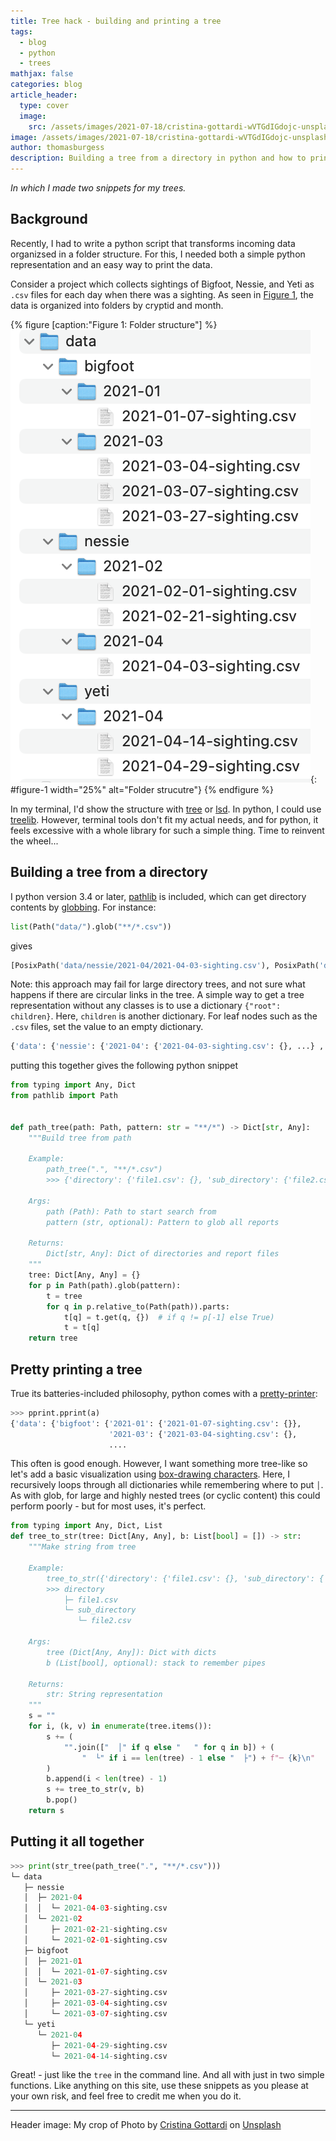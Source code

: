 ```yaml
---
title: Tree hack - building and printing a tree
tags:
  - blog
  - python
  - trees
mathjax: false
categories: blog
article_header:
  type: cover
  image:
    src: /assets/images/2021-07-18/cristina-gottardi-wVTGdIGdojc-unsplash-crop.jpg
image: /assets/images/2021-07-18/cristina-gottardi-wVTGdIGdojc-unsplash-crop.jpg
author: thomasburgess
description: Building a tree from a directory in python and how to print it
---
```


_In which I made two snippets for my trees._


## Background

Recently, I had to write a python script that transforms incoming data organizsed in a folder structure.
For this, I needed both a simple python representation and an easy way to print the data. 

Consider a project which collects sightings of Bigfoot, Nessie,
and Yeti as `.csv` files for each day when there was a sighting.
As seen in [Figure 1](#figure-1), the data is organized into folders 
by cryptid and month.

{% figure [caption:"Figure 1: Folder structure"] %}
![](/assets/images/2021-07-18/tree_hack_folder.png){: #figure-1 width="25%" alt="Folder strucutre"}
{% endfigure %}

In my terminal, I'd show the structure with [tree](http://mama.indstate.edu/users/ice/tree/) 
or [lsd](https://github.com/Peltoche/lsd). In python, I could use 
[treelib](https://treelib.readthedocs.io/en/latest/).
However, terminal tools don't fit my actual needs, 
and for python, it feels excessive with a whole library for such a simple thing.
Time to reinvent the wheel...

## Building a tree from a directory

I python version 3.4 or later, [pathlib](https://docs.python.org/3/library/pathlib.html) is included, 
which can get directory contents by [globbing](https://en.wikipedia.org/wiki/Glob_(programming)).
For instance:
```python
list(Path("data/").glob("**/*.csv"))
``` 
gives 
```python
[PosixPath('data/nessie/2021-04/2021-04-03-sighting.csv'), PosixPath('data/nessie/2021-02/2021-02-21-sighting.csv'), ...
```
Note: this approach may fail for large directory trees, and not sure what happens if there are circular links in the tree.
A simple way to get a tree representation without any classes is to use a dictionary `{"root": children}`. 
Here, `children` is another dictionary. For leaf nodes such as the `.csv` files, set the value to an 
empty dictionary. 
```python
{'data': {'nessie': {'2021-04': {'2021-04-03-sighting.csv': {}, ...} , ...}, ...}}
```
putting this together gives the following python snippet

```python
from typing import Any, Dict
from pathlib import Path


def path_tree(path: Path, pattern: str = "**/*") -> Dict[str, Any]:
    """Build tree from path

    Example:
        path_tree(".", "**/*.csv")
        >>> {'directory': {'file1.csv': {}, 'sub_directory': {'file2.csv': {}}}}

    Args:
        path (Path): Path to start search from
        pattern (str, optional): Pattern to glob all reports

    Returns:
        Dict[str, Any]: Dict of directories and report files
    """
    tree: Dict[Any, Any] = {}
    for p in Path(path).glob(pattern):
        t = tree
        for q in p.relative_to(Path(path)).parts:
            t[q] = t.get(q, {})  # if q != p[-1] else True)
            t = t[q]
    return tree
```

## Pretty printing a tree

True its batteries-included philosophy, python comes with a [pretty-printer](https://docs.python.org/3/library/pprint.html):

```python
>>> pprint.pprint(a)
{'data': {'bigfoot': {'2021-01': {'2021-01-07-sighting.csv': {}},
                      '2021-03': {'2021-03-04-sighting.csv': {}, 
                      ....
```
This often is good enough. However, I want something more tree-like so let's add a basic visualization using 
[box-drawing characters](https://en.wikipedia.org/wiki/Box-drawing_character). Here, I recursively loops through 
all dictionaries while remembering where to put `│`. As with glob, for large and highly nested trees (or cyclic content) this
could perform poorly - but for most uses, it's perfect.

```python
from typing import Any, Dict, List
def tree_to_str(tree: Dict[Any, Any], b: List[bool] = []) -> str:
    """Make string from tree

    Example:
        tree_to_str({'directory': {'file1.csv': {}, 'sub_directory': {'file2.csv': {}}}})
        >>> directory
            ├─ file1.csv
            └─ sub_directory
               └─ file2.csv

    Args:
        tree (Dict[Any, Any]): Dict with dicts
        b (List[bool], optional): stack to remember pipes

    Returns:
        str: String representation
    """
    s = ""
    for i, (k, v) in enumerate(tree.items()):
        s += (
            "".join(["  │" if q else "   " for q in b]) + (
                "  └" if i == len(tree) - 1 else "  ├") + f"─ {k}\n"
        )
        b.append(i < len(tree) - 1)
        s += tree_to_str(v, b)
        b.pop()
    return s
```

## Putting it all together

```python
>>> print(str_tree(path_tree(".", "**/*.csv")))
└─ data
   ├─ nessie
   │  ├─ 2021-04
   │  │  └─ 2021-04-03-sighting.csv
   │  └─ 2021-02
   │     ├─ 2021-02-21-sighting.csv
   │     └─ 2021-02-01-sighting.csv
   ├─ bigfoot
   │  ├─ 2021-01
   │  │  └─ 2021-01-07-sighting.csv
   │  └─ 2021-03
   │     ├─ 2021-03-27-sighting.csv
   │     ├─ 2021-03-04-sighting.csv
   │     └─ 2021-03-07-sighting.csv
   └─ yeti
      └─ 2021-04
         ├─ 2021-04-29-sighting.csv
         └─ 2021-04-14-sighting.csv
```

Great! - just like the `tree` in the command line. And all with just in two simple functions. Like anything on this site, use these snippets as you please at your own risk, and feel free to credit me when you do it.

---
Header image: My crop of Photo by <a href="https://unsplash.com/@cristina_gottardi?utm_source=unsplash&utm_medium=referral&utm_content=creditCopyText">Cristina Gottardi</a> on <a href="https://unsplash.com/s/photos/mighty-tree?utm_source=unsplash&utm_medium=referral&utm_content=creditCopyText">Unsplash</a>
  
